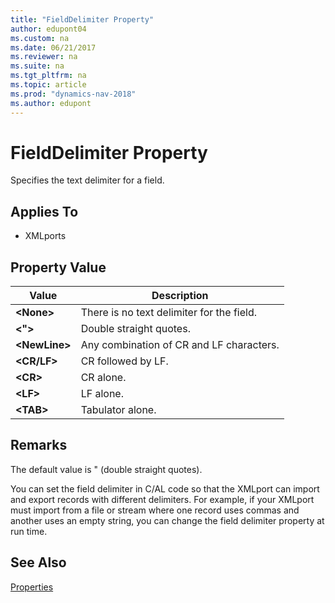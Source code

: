 ```yaml
---
title: "FieldDelimiter Property"
author: edupont04
ms.custom: na
ms.date: 06/21/2017
ms.reviewer: na
ms.suite: na
ms.tgt_pltfrm: na
ms.topic: article
ms.prod: "dynamics-nav-2018"
ms.author: edupont
---
```

# FieldDelimiter Property
Specifies the text delimiter for a field.  

## Applies To  

-   XMLports  

## Property Value  

|**Value**|**Description**|  
|---------------|---------------------|  
|**\<None>**|There is no text delimiter for the field.|  
|**\<">**|Double straight quotes.|  
|**\<NewLine>**|Any combination of CR and LF characters.|  
|**\<CR/LF>**|CR followed by LF.|  
|**\<CR>**|CR alone.|  
|**\<LF>**|LF alone.|  
|**\<TAB>**|Tabulator alone.|  

## Remarks  
The default value is " (double straight quotes).  

You can set the field delimiter in C/AL code so that the XMLport can import and export records with different delimiters. For example, if your XMLport must import from a file or stream where one record uses commas and another uses an empty string, you can change the field delimiter property at run time.  

## See Also  
[Properties](Properties.md)
